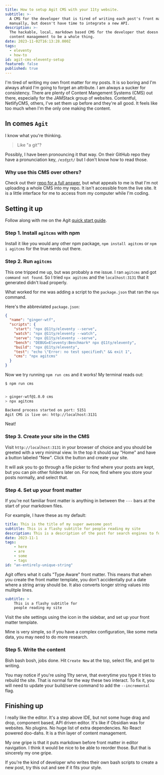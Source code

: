 ```yaml
---
title: How to setup Agit CMS with your 11ty website.
subtitle: >-
  A CMS for the developer that is tired of writing each post's front matter
  manually, but doesn't have time to integrate a new API.
description: >-
  The hackable, local, markdown based CMS for the developer that doesn't want
  content management to be a whole thing.
date: 2023-11-02T16:13:28.000Z
tags:
  - eleventy
  - how-to
id: agit-cms-eleventy-setup
featured: false
published: true
---
```

I'm tired of writing my own front matter for my posts. It is so boring and I'm always afraid I'm going to forget an attribute. I am always a sucker for consistency. There are plenty of Content Mangement Systems (CMS) out there, especially for the JAMStack group of websites. Contentful, NetlifyCMS, others, I've set them up before and they're all good. It feels like too much when I'm the only one making the content.

## In comes `Agit`

I know what you're thinking. 

> Like "a git"?

Possibly, I have been pronouncing it that way. On their GitHub repo they have a pronunciation key, `/eɪdʒɪt/` but I don't know how to read those.

### Why use this CMS over others?

Check out their [repo for a full answer](https://github.com/0xsuk/agitcms/tree/main#features), but what appeals to me is that I'm not uploading a whole CMS into my repo. It isn't accessible from the live site. It is a little interface for me to access from my computer while I'm coding.

## Setting it up

Follow along with me on the Agit [quick start guide](https://github.com/0xsuk/agitcms/blob/main/QuickStart.md).

### Step 1. Install `agitcms` with npm

Install it like you would any other npm package, `npm install agitcms` or `npm i agitcms` for the true nerds out there.

### Step 2. Run `agitcms`

This one tripped me up, but was probably a me issue. I ran `agitcms` and got `command not found`. So I tried `npx agitcms` and the `localhost:3131` that it generated didn't load properly.

What worked for me was adding a script to the `package.json` that ran the `npx` command.

Here's the abbreviated `package.json`:
```json
{
  "name": "ginger-wtf",
  "scripts": {
    "start": "npx @11ty/eleventy --serve",
    "watch": "npx @11ty/eleventy --watch",
    "serve": "npx @11ty/eleventy --serve",
    "bench": "DEBUG=Eleventy:Benchmark* npx @11ty/eleventy",
    "build": "npx @11ty/eleventy",
    "test": "echo \"Error: no test specified\" && exit 1",
    "cms": "npx agitcms"
  }
}
```

Now we try running `npm run cms` and it works! My terminal reads out:

```sh
$ npm run cms


> ginger-wtf@1.0.0 cms
> npx agitcms

Backend process started on port: 5151
Agit CMS is live on: http://localhost:3131
```

Neat!

### Step 3. Create your site in the CMS

Visit `http://localhost:3131` in your browser of choice and you should be greeted with a very minimal view. In the top it should say "Home" and have a button labeled "New". Click the button and create your site. 

It will ask you to go through a file picker to find where your posts are kept, but you can pin other folders later on. For now, find where you store your posts normally, and select that.

### Step 4. Set up your front matter

If you're not familiar front matter is anything in between the `---` bars at the start of your markdown files.

For example, I have these as my default:

```yaml
title: This is the title of my super awesome post
subtitle: This is a flashy subtitle for people reading my site
description: This is a description of the post for search engines to focus on
date: 2023-11-1
tags:
    - here
    - are
    - some
    - tags
id: "an-entirely-unique-string"
```
Agit offers what it calls "Type Aware" front matter. This means that when you create the front matter template, you don't accidentally put a date where a string array should be. It also converts longer string values into mulitple lines.

```yaml
subtitle: >
    This is a flashy subtitle for
    people reading my site
```

Visit the site settings using the icon in the sidebar, and set up your front matter template.

Mine is very simple, so if you have a complex configuration, like some meta data, you may need to do more research.

### Step 5. Write the content

Bish bash bosh, jobs done. Hit `Create New` at the top, select file, and get to writing. 

You may notice if you're using 11ty serve, that everytime you type it tries to rebuild the site. That is normal for the way these two interact. To fix it, you will need to update your build/serve command to add the `--incremental` flag.

## Finishing up

I really like the editor. It's a step above IDE, but not some huge drag and drop, component based, API driven editor. It's like if Obsidian was for websites. No plugins. No huge list of extra dependencies. No React powered doo-dahs. It is a thin layer of content management. 

My one gripe is that it puts markdown before front matter in editor navigation. I think it would be nice to be able to reorder those. But that is sincerely my one gripe.

If you're the kind of developer who writes their own bash scripts to create a new post, try this out and see if it fits your style.